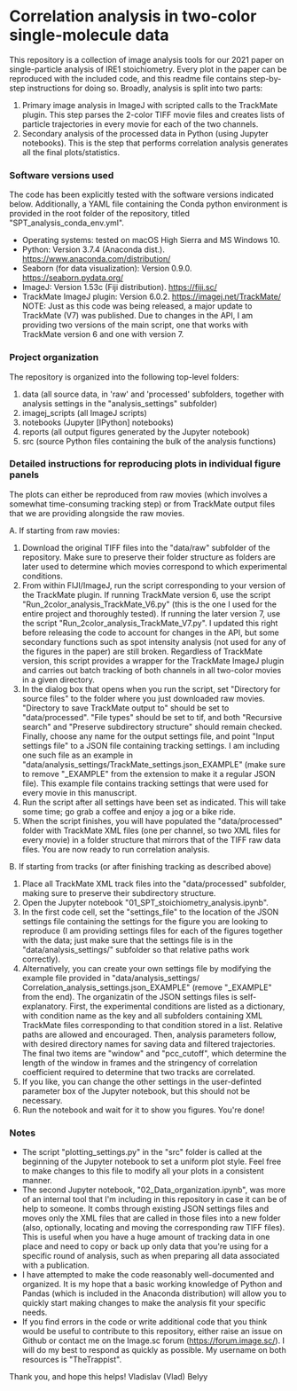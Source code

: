 # Correlation analysis in two-color single-molecule data

This repository is a collection of image analysis tools for our 2021 paper
on single-particle analysis of IRE1 stoichiometry. Every plot in the paper can
be reproduced with the included code, and this readme file contains step-by-step
instructions for doing so. Broadly, analysis is split into two parts:
1) Primary image analysis in ImageJ with scripted calls to the TrackMate plugin.
This step parses the 2-color TIFF movie files and creates lists of particle
trajectories in every movie for each of the two channels.
2) Secondary analysis of the processed data in Python (using Jupyter notebooks).
   This is the step that performs correlation analysis generates all the final
   plots/statistics.

### Software versions used
The code has been explicitly tested with the software versions indicated below.
Additionally, a YAML file containing the Conda python environment is provided
in the root folder of the repository, titled "SPT_analysis_conda_env.yml".

- Operating systems: tested on macOS High Sierra and MS Windows 10.
- Python: Version 3.7.4 (Anaconda dist.). https://www.anaconda.com/distribution/
- Seaborn (for data visualization): Version 0.9.0. https://seaborn.pydata.org/
- ImageJ: Version 1.53c (Fiji distribution). https://fiji.sc/
- TrackMate ImageJ plugin: Version 6.0.2. https://imagej.net/TrackMate/
  NOTE: Just as this code was being released, a major update to TrackMate (V7)
  was published. Due to changes in the API, I am providing two versions of the
  main script, one that works with TrackMate version 6 and one with version 7.

### Project organization
The repository is organized into the following top-level folders:
1) data (all source data, in 'raw' and 'processed' subfolders, together with
  analysis settings in the "analysis_settings" subfolder)
2) imagej_scripts (all ImageJ scripts)
3) notebooks (Jupyter [IPython] notebooks)
4) reports (all output figures generated by the Jupyter notebook)
5) src (source Python files containing the bulk of the analysis functions)

### Detailed instructions for reproducing plots in individual figure panels
The plots can either be reproduced from raw movies (which involves a somewhat
time-consuming tracking step) or from TrackMate output files that we are
providing alongside the raw movies.

A. If starting from raw movies:
1) Download the original TIFF files into the "data/raw" subfolder of the
  repository. Make sure to preserve their folder structure as folders are later
  used to determine which movies correspond to which experimental conditions.
2) From within FIJI/ImageJ, run the script corresponding to your version of
  the TrackMate plugin. If running TrackMate version 6, use the script
  "Run_2color_analysis_TrackMate_V6.py" (this is the one I used for the entire
  project and thoroughly tested). If running the later version 7, use the script
  "Run_2color_analysis_TrackMate_V7.py". I updated this right before releasing
  the code to account for changes in the API, but some secondary functions such
  as spot intensity analysis (not used for any of the figures in the paper) are
  still broken. Regardless of TrackMate version, this script provides a wrapper
  for the TrackMate ImageJ plugin and carries out batch tracking of both
  channels in all two-color movies in a given directory.
3) In the dialog box that opens when you run the script, set "Directory for
  source files" to the folder where you just downloaded raw movies. "Directory
  to save TrackMate output to" should be set to "data/processed". "File types"
  should be set to tif, and both "Recursive search" and "Preserve subdirectory
  structure" should remain checked. Finally, choose any name for the output
  settings file, and point "Input settings file" to a JSON file containing
  tracking settings. I am including one such file as an example in
  "data/analysis_settings/TrackMate_settings.json_EXAMPLE" (make sure to remove
  "_EXAMPLE" from the extension to make it a regular JSON file). This example
  file contains tracking settings that were used for every movie in this
  manuscript.
4) Run the script after all settings have been set as indicated. This will take
  some time; go grab a coffee and enjoy a jog or a bike ride.
5) When the script finishes, you will have populated the "data/processed" folder
  with TrackMate XML files (one per channel, so two XML files for every movie)
  in a folder structure that mirrors that of the TIFF raw data files. You are
  now ready to run correlation analysis.

B. If starting from tracks (or after finishing tracking as described above)
1) Place all TrackMate XML track files into the "data/processed" subfolder,
  making sure to preserve their subdirectory structure.
2) Open the Jupyter notebook "01_SPT_stoichiometry_analysis.ipynb".
3) In the first code cell, set the "settings_file" to the location of the JSON
  settings file containing the settings for the figure you are looking to
  reproduce (I am providing settings files for each of the figures together with
  the data; just make sure that the settings file is in the
  "data/analysis_settings/" subfolder so that relative paths work correctly).
4) Alternatively, you can create your own settings file by modifying the example
  file provided in "data/analysis_settings/
  Correlation_analysis_settings.json_EXAMPLE" (remove "_EXAMPLE" from the end).
  The organizatin of the JSON settings files is self-explanatory. First, the
  experimental conditions are listed as a dictionary, with condition name as the
  key and all subfolders containing XML TrackMate files corresponding to that
  condition stored in a list. Relative paths are allowed and encouraged. Then,
  analysis parameters follow, with desired directory names for saving data
  and filtered trajectories. The final two items are "window" and "pcc_cutoff",
  which determine the length of the window in frames and the stringency of
  correlation coefficient required to determine that two tracks are correlated.
5) If you like, you can change the other settings in the user-definted parameter
  box of the Jupyter notebook, but this should not be necessary.
6) Run the notebook and wait for it to show you figures. You're done!

### Notes
- The script "plotting_settings.py" in the "src" folder is called at the
beginning of the Jupyter notebook to set a uniform plot style. Feel free to make
changes to this file to modify all your plots in a consistent manner.
- The second Jupyter notebook, "02_Data_organization.ipynb", was more of an
internal tool that I'm including in this repository in case it can be of help to
someone. It combs through existing JSON settings files and moves only the XML
files that are called in those files into a new folder (also, optionally,
locating and moving the corresponding raw TIFF files). This is useful when you
have a huge amount of tracking data in one place and need to copy or back up
only data that you're using for a specific round of analysis, such as when
preparing all data associated with a publication.
- I have attempted to make the code reasonably well-documented and organized. It
is my hope that a basic working knowledge of Python and Pandas (which is
included in the Anaconda distribution) will allow you to quickly start making
changes to make the analysis fit your specific needs.
- If you find errors in the code or write additional code that you think would
be useful to contribute to this repository, either raise an issue on Github or
contact me on the Image.sc forum (https://forum.image.sc/). I will do my best to
respond as quickly as possible. My username on both resources is "TheTrappist".

Thank you, and hope this helps!
Vladislav (Vlad) Belyy
